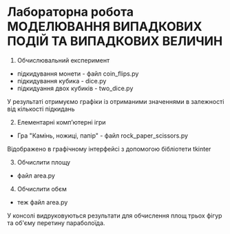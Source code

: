# Лабораторна робота МОДЕЛЮВАННЯ ВИПАДКОВИХ ПОДІЙ ТА ВИПАДКОВИХ ВЕЛИЧИН


1) Обчислювальний експеримент
- підкидування монети - файл coin_flips.py
- підкидування кубика - dice.py
- підкидуання двох кубиків - two_dice.py

У результаті отримуємо графіки із отриманими значеннями в залежності від кількості підкидань


2) Елементарні комп’ютерні ігри
- Гра "Камінь, ножиці, папір" - файл rock_paper_scissors.py

Відображено в графічному інтерфейсі з допомогою бібліотети tkinter


3) Обчислити площу
- файл area.py
  
4) Обчислити обєм
- теж файл area.py

У консолі видруковуються результати для обчислення площ трьох фігур та об'єму перетину параболоїда.
